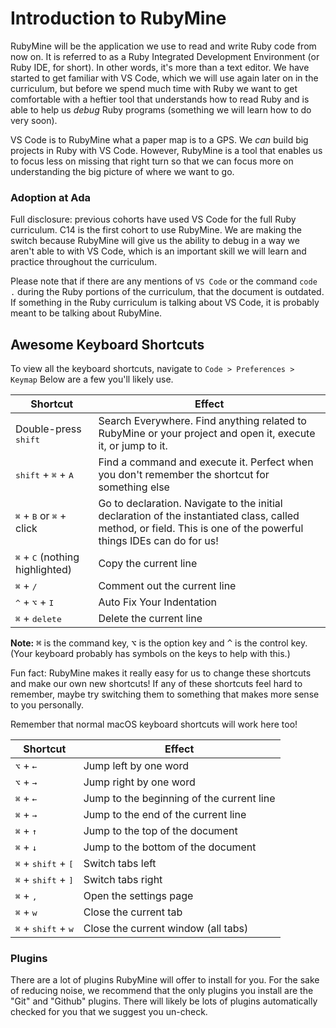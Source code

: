 # Introduction to RubyMine

RubyMine will be the application we use to read and write Ruby code from now on. It is referred to as a Ruby Integrated Development Environment (or Ruby IDE, for short). In other words, it's more than a text editor.
We have started to get familiar with VS Code, which we will use again later on in the curriculum, but before we spend much time with Ruby we want to get comfortable with a heftier tool that understands how to read Ruby and is able to help us _debug_ Ruby programs (something we will learn how to do very soon). 

VS Code is to RubyMine what a paper map is to a GPS. We _can_ build big projects in Ruby with VS Code. However, RubyMine is a tool that enables us to focus less on missing that right turn so that we can focus more on understanding the big picture of where we want to go.

### Adoption at Ada

Full disclosure: previous cohorts have used VS Code for the full Ruby curriculum. C14 is the first cohort to use RubyMine. We are making the switch because RubyMine will give us the ability to debug in a way we aren't able to with VS Code, which is an important skill we will learn and practice throughout the curriculum.

Please note that if there are any mentions of `VS Code` or the command `code .` during the Ruby portions of the curriculum, that the document is outdated. If something in the Ruby curriculum is talking about VS Code, it is probably meant to be talking about RubyMine.

## Awesome Keyboard Shortcuts
To view all the keyboard shortcuts, navigate to `Code > Preferences > Keymap`
Below are a few you'll likely use.

Shortcut | Effect
---      | ---
Double-press <kbd>shift</kbd>  | Search Everywhere. Find anything related to RubyMine or your project and open it, execute it, or jump to it.
<kbd>shift</kbd> + <kbd>⌘</kbd> + <kbd>A</kbd>     | Find a command and execute it. Perfect when you don't remember the shortcut for something else
<kbd>⌘</kbd> + <kbd>B</kbd> or <kbd>⌘</kbd> + click     | Go to declaration. Navigate to the initial declaration of the instantiated class, called method, or field. This is one of the powerful things IDEs can do for us!
<kbd>⌘</kbd> + <kbd>C</kbd> (nothing highlighted)    | Copy the current line
<kbd>⌘</kbd> + <kbd>/</kbd>     | Comment out the current line
<kbd>^</kbd> + <kbd>⌥</kbd> + <kbd>I</kbd>   | Auto Fix Your Indentation
<kbd>⌘</kbd> + <kbd>delete</kbd>    | Delete the current line

**Note:** <kbd>⌘</kbd> is the command key, <kbd>⌥</kbd> is the option key and <kbd>^</kbd> is the control key.  (Your keyboard probably has symbols on the keys to help with this.)

Fun fact: RubyMine makes it really easy for us to change these shortcuts and make our own new shortcuts! If any of these shortcuts feel hard to remember, maybe try switching them to something that makes more sense to you personally.

Remember that normal macOS keyboard shortcuts will work here too!

Shortcut | Effect
---      | ---
<kbd>⌥</kbd> + <kbd>←</kbd> | Jump left by one word
<kbd>⌥</kbd> + <kbd>→</kbd> | Jump right by one word
<kbd>⌘</kbd> + <kbd>←</kbd> | Jump to the beginning of the current line
<kbd>⌘</kbd> + <kbd>→</kbd> | Jump to the end of the current line
<kbd>⌘</kbd> + <kbd>↑</kbd> | Jump to the top of the document
<kbd>⌘</kbd> + <kbd>↓</kbd> | Jump to the bottom of the document
<kbd>⌘</kbd> + <kbd>shift</kbd> + <kbd>[</kbd> | Switch tabs left
<kbd>⌘</kbd> + <kbd>shift</kbd> + <kbd>]</kbd> | Switch tabs right
<kbd>⌘</kbd> + <kbd>,</kbd>  | Open the settings page
<kbd>⌘</kbd> + <kbd>w</kbd>     | Close the current tab
<kbd>⌘</kbd> + <kbd>shift</kbd> + <kbd>w</kbd>    | Close the current window (all tabs)

### Plugins
There are a lot of plugins RubyMine will offer to install for you. For the sake of reducing noise, we recommend that the only plugins you install are the "Git" and "Github" plugins. There will likely be lots of plugins automatically checked for you that we suggest you un-check.
